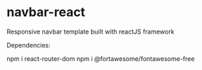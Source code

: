 # navbar-react
Responsive navbar template built with reactJS framework

Dependencies:

npm i react-router-dom
npm i @fortawesome/fontawesome-free